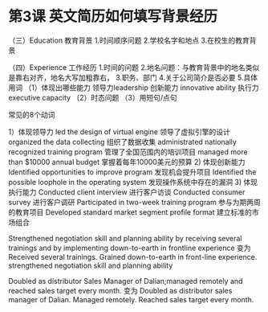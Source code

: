 # 第3课 英文简历如何填写背景经历

（三）Education 教育背景
1.时间顺序问题
2.学校名字和地点
3.在校生的教育背景

（四）Experience 工作经历
1.时间的问题
2.地名问题：与教育背景中的地名类似是靠右对齐，地名大写加粗靠右，
3.职务、部门
4.关于公司简介是否必要
5.具体用词
（1）体现出哪些能力
领导力leadership
创新能力 innovative ability
执行力 executive capacity
（2）时态问题
（3）用短句/点句



常见的8个动词

1）体现领导力
led the design of virtual engine 领导了虚拟引擎的设计
organized the data collecting 组织了数据收集
administrated nationally recognized training program 管理了全国范围内的培训项目
managed more than $10000 annual budget 掌握着每年10000美元的预算
2) 体现创新能力
Identified opportunities to improve program 发现机会提升项目
Identified the possible loophole in the operating system 发现操作系统中存在的漏洞
3) 体现执行能力
Conducted client interview 进行客户访谈
Conducted consumer survey 进行客户调研
Participated in two-week training program 参与为期两周的教育项目
Developed standard market segment profile format 建立标准的市场组合

Strengthened negotiation skill and planning ability by receiving several trainings and by implementing down-to-earth in frontline experience
变为
Received several trainings. Grained down-to-earth in front-line experience. strengthened negotiation skill and planning ability

Doubled as distributor Sales Manager of Dalian;managed remotely and reached sales target every month.
变为
Doubled as distributor sales manager of Dalian. Managed remotely. Reached sales target every month.